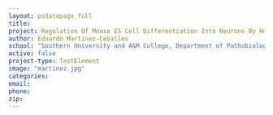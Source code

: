 ```yaml
---
layout: pidatapage_full
title:
project: Regulation Of Mouse ES Cell Differentiation Into Neurons By Hoxa1
author: Eduardo Martinez-Ceballos
school: "Southern University and A&M College, Department of Pathobiological Science"
active: false
project-type: TestElement
image: "martinez.jpg"
categories:
email:
phone:
zip:
---
```

